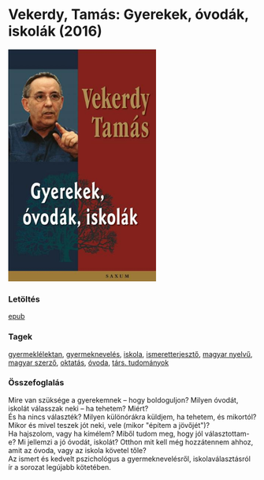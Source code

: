 # <a name="id_616">Vekerdy, Tamás: Gyerekek, óvodák, iskolák (2016)</a>
<img src="https://github.com/BercziSandor/calibre_lib/raw/main/libs/main/Vekerdy%2C%20Tamas/Gyerekek%2C%20ovodak%2C%20iskolak%20%28616%29/cover.jpg" alt="cover" width="300"/>

### Letöltés
[epub](https://github.com/BercziSandor/calibre_lib/raw/main/libs/main/Vekerdy%2C%20Tamas/Gyerekek%2C%20ovodak%2C%20iskolak%20%28616%29/Gyerekek%2C%20ovodak%2C%20iskolak%20-%20Vekerdy%2C%20Tamas.epub)

### Tagek
[gyermeklélektan](https://github.com/berczisandor/calibre_lib/blob/main/libs/main/_tags/gyermekl%c3%a9lektan.md), [gyermeknevelés](https://github.com/berczisandor/calibre_lib/blob/main/libs/main/_tags/gyermeknevel%c3%a9s.md), [iskola](https://github.com/berczisandor/calibre_lib/blob/main/libs/main/_tags/iskola.md), [ismeretterjesztő](https://github.com/berczisandor/calibre_lib/blob/main/libs/main/_tags/ismeretterjeszt%c5%91.md), [magyar nyelvű](https://github.com/berczisandor/calibre_lib/blob/main/libs/main/_tags/magyar%20nyelv%c5%b1.md), [magyar szerző](https://github.com/berczisandor/calibre_lib/blob/main/libs/main/_tags/magyar%20szerz%c5%91.md), [oktatás](https://github.com/berczisandor/calibre_lib/blob/main/libs/main/_tags/oktat%c3%a1s.md), [óvoda](https://github.com/berczisandor/calibre_lib/blob/main/libs/main/_tags/%c3%b3voda.md), [társ. tudományok](https://github.com/berczisandor/calibre_lib/blob/main/libs/main/_tags/t%c3%a1rs.%20tudom%c3%a1nyok.md)

### Összefoglalás
<div>
<p>Mire van szüksége a gyerekemnek – hogy boldoguljon? Milyen óvodát, iskolát válasszak neki – ha tehetem? Miért? <br>És ha nincs választék? Milyen különórákra küldjem, ha tehetem, és mikortól? Mikor és mivel teszek jót neki, vele (mikor "építem a jövőjét")? <br>Ha hajszolom, vagy ha kímélem? Miből tudom meg, hogy jól választottam-e? Mi jellemzi a jó óvodát, iskolát? Otthon mit kell még hozzátennem ahhoz, amit az óvoda, vagy az iskola követel tőle? <br>Az ismert és kedvelt pszichológus a gyermeknevelésről, iskolaválasztásról ír a sorozat legújabb kötetében.</p></div>


